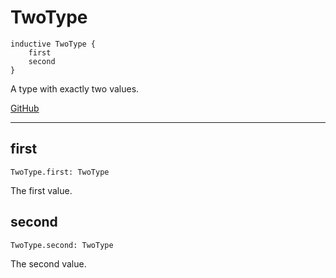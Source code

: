 # TwoType

```acorn
inductive TwoType {
    first
    second
}
```

A type with exactly two values.

[GitHub](https://github.com/acornprover/acornlib/blob/master/src/set.ac)

---
## first

```acorn
TwoType.first: TwoType
```

The first value.
## second

```acorn
TwoType.second: TwoType
```

The second value.
